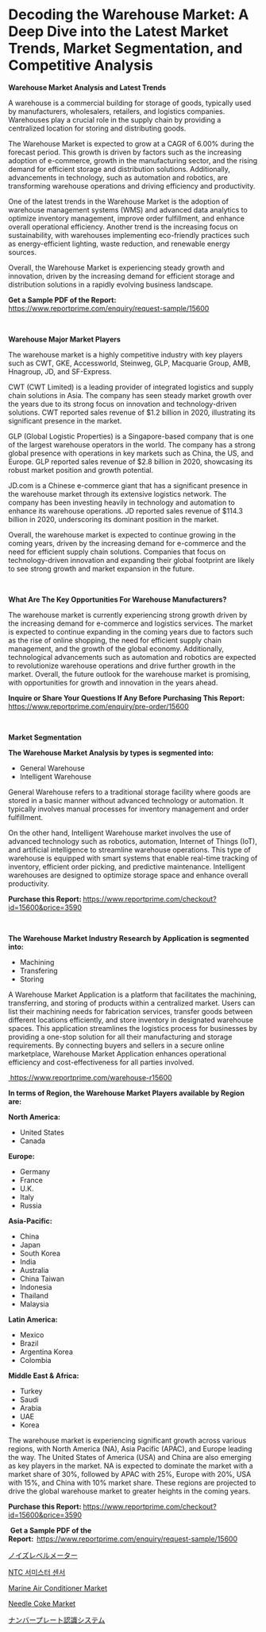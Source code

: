 <p><h1>Decoding the Warehouse Market: A Deep Dive into the Latest Market Trends, Market Segmentation, and Competitive Analysis</h1></p><p><strong>Warehouse Market Analysis and Latest Trends</strong></p>
<p><p>A warehouse is a commercial building for storage of goods, typically used by manufacturers, wholesalers, retailers, and logistics companies. Warehouses play a crucial role in the supply chain by providing a centralized location for storing and distributing goods.</p><p>The Warehouse Market is expected to grow at a CAGR of 6.00% during the forecast period. This growth is driven by factors such as the increasing adoption of e-commerce, growth in the manufacturing sector, and the rising demand for efficient storage and distribution solutions. Additionally, advancements in technology, such as automation and robotics, are transforming warehouse operations and driving efficiency and productivity.</p><p>One of the latest trends in the Warehouse Market is the adoption of warehouse management systems (WMS) and advanced data analytics to optimize inventory management, improve order fulfillment, and enhance overall operational efficiency. Another trend is the increasing focus on sustainability, with warehouses implementing eco-friendly practices such as energy-efficient lighting, waste reduction, and renewable energy sources.</p><p>Overall, the Warehouse Market is experiencing steady growth and innovation, driven by the increasing demand for efficient storage and distribution solutions in a rapidly evolving business landscape.</p></p>
<p><strong>Get a Sample PDF of the Report:&nbsp;</strong> <a href="https://www.reportprime.com/enquiry/request-sample/15600">https://www.reportprime.com/enquiry/request-sample/15600</a></p>
<p>&nbsp;</p>
<p><strong>Warehouse Major Market Players</strong></p>
<p><p>The warehouse market is a highly competitive industry with key players such as CWT, GKE, Accessworld, Steinweg, GLP, Macquarie Group, AMB, Hnagroup, JD, and SF-Express. </p><p>CWT (CWT Limited) is a leading provider of integrated logistics and supply chain solutions in Asia. The company has seen steady market growth over the years due to its strong focus on innovation and technology-driven solutions. CWT reported sales revenue of $1.2 billion in 2020, illustrating its significant presence in the market.</p><p>GLP (Global Logistic Properties) is a Singapore-based company that is one of the largest warehouse operators in the world. The company has a strong global presence with operations in key markets such as China, the US, and Europe. GLP reported sales revenue of $2.8 billion in 2020, showcasing its robust market position and growth potential.</p><p>JD.com is a Chinese e-commerce giant that has a significant presence in the warehouse market through its extensive logistics network. The company has been investing heavily in technology and automation to enhance its warehouse operations. JD reported sales revenue of $114.3 billion in 2020, underscoring its dominant position in the market.</p><p>Overall, the warehouse market is expected to continue growing in the coming years, driven by the increasing demand for e-commerce and the need for efficient supply chain solutions. Companies that focus on technology-driven innovation and expanding their global footprint are likely to see strong growth and market expansion in the future.</p></p>
<p>&nbsp;</p>
<p><strong>What Are The Key Opportunities For Warehouse Manufacturers?</strong></p>
<p><p>The warehouse market is currently experiencing strong growth driven by the increasing demand for e-commerce and logistics services. The market is expected to continue expanding in the coming years due to factors such as the rise of online shopping, the need for efficient supply chain management, and the growth of the global economy. Additionally, technological advancements such as automation and robotics are expected to revolutionize warehouse operations and drive further growth in the market. Overall, the future outlook for the warehouse market is promising, with opportunities for growth and innovation in the years ahead.</p></p>
<p><strong>Inquire or Share Your Questions If Any Before Purchasing This Report:</strong> <a href="https://www.reportprime.com/enquiry/pre-order/15600">https://www.reportprime.com/enquiry/pre-order/15600</a></p>
<p>&nbsp;</p>
<p><strong>Market Segmentation</strong></p>
<p><strong>The Warehouse Market Analysis by types is segmented into:</strong></p>
<p><ul><li>General Warehouse</li><li>Intelligent Warehouse</li></ul></p>
<p><p>General Warehouse refers to a traditional storage facility where goods are stored in a basic manner without advanced technology or automation. It typically involves manual processes for inventory management and order fulfillment.</p><p>On the other hand, Intelligent Warehouse market involves the use of advanced technology such as robotics, automation, Internet of Things (IoT), and artificial intelligence to streamline warehouse operations. This type of warehouse is equipped with smart systems that enable real-time tracking of inventory, efficient order picking, and predictive maintenance. Intelligent warehouses are designed to optimize storage space and enhance overall productivity.</p></p>
<p><strong>Purchase this Report:&nbsp;</strong><a href="https://www.reportprime.com/checkout?id=15600&price=3590">https://www.reportprime.com/checkout?id=15600&price=3590</a></p>
<p>&nbsp;</p>
<p><strong>The Warehouse Market Industry Research by Application is segmented into:</strong></p>
<p><ul><li>Machining</li><li>Transfering</li><li>Storing</li></ul></p>
<p><p>A Warehouse Market Application is a platform that facilitates the machining, transferring, and storing of products within a centralized market. Users can list their machining needs for fabrication services, transfer goods between different locations efficiently, and store inventory in designated warehouse spaces. This application streamlines the logistics process for businesses by providing a one-stop solution for all their manufacturing and storage requirements. By connecting buyers and sellers in a secure online marketplace, Warehouse Market Application enhances operational efficiency and cost-effectiveness for all parties involved.</p></p>
<p><a href="https://www.reportprime.com/warehouse-r15600">&nbsp;https://www.reportprime.com/warehouse-r15600</a></p>
<p><strong>In terms of Region, the Warehouse Market Players available by Region are:</strong></p>
<p>
    <p> <strong> North America: </strong>
        <ul>
            <li>United States</li>
            <li>Canada</li>
        </ul>
        </p> 
    <p> <strong> Europe: </strong>
        <ul>
            <li>Germany</li>
            <li>France</li>
            <li>U.K.</li>
            <li>Italy</li>
            <li>Russia</li>
        </ul>
        </p> 
    <p> <strong> Asia-Pacific: </strong>
        <ul>
            <li>China</li>
            <li>Japan</li>
            <li>South Korea</li>
            <li>India</li>
            <li>Australia</li>
            <li>China Taiwan</li>
            <li>Indonesia</li>
            <li>Thailand</li>
            <li>Malaysia</li>
        </ul>
        </p> 
    <p> <strong> Latin America: </strong>
        <ul>
            <li>Mexico</li>
            <li>Brazil</li>
            <li>Argentina Korea</li>
            <li>Colombia</li>
        </ul>
        </p> 
    <p> <strong> Middle East & Africa: </strong>
        <ul>
            <li>Turkey</li>
            <li>Saudi</li>
            <li>Arabia</li>
            <li>UAE</li>
            <li>Korea</li>
        </ul>
    </p>
    </p>
<p><p>The warehouse market is experiencing significant growth across various regions, with North America (NA), Asia Pacific (APAC), and Europe leading the way. The United States of America (USA) and China are also emerging as key players in the market. NA is expected to dominate the market with a market share of 30%, followed by APAC with 25%, Europe with 20%, USA with 15%, and China with 10% market share. These regions are projected to drive the global warehouse market to greater heights in the coming years.</p></p>
<p><strong>Purchase this Report: </strong><a href="https://www.reportprime.com/checkout?id=15600&price=3590">https://www.reportprime.com/checkout?id=15600&price=3590</a></p>
<p>&nbsp;<strong>Get a Sample PDF of the Report:&nbsp;&nbsp;</strong><a href="https://www.reportprime.com/enquiry/request-sample/15600">https://www.reportprime.com/enquiry/request-sample/15600</a></p>
<p><strong></strong></p>
<p><p><a href="https://medium.com/@hrhzhypq19/%E9%A8%92%E9%9F%B3%E3%83%AC%E3%83%99%E3%83%AB%E3%83%A1%E3%83%BC%E3%82%BF%E3%83%BC%E3%81%AE%E5%B8%82%E5%A0%B4%E8%AA%BF%E6%9F%BB%E3%83%AC%E3%83%9D%E3%83%BC%E3%83%88-2024%E5%B9%B4%E3%81%8B%E3%82%892031%E5%B9%B4%E3%81%BE%E3%81%A7%E3%81%AE%E5%AE%89%E5%AE%9A%E3%81%97%E3%81%9F%E5%B9%B4%E9%96%934-2-%E3%81%AEcagr%E3%81%A7%E3%81%AE%E5%B8%82%E5%A0%B4%E4%BA%88%E6%B8%AC%E3%81%A8%E6%88%90%E9%95%B7%E8%A6%8B%E9%80%9A%E3%81%97-e1e76aabae92">ノイズレベルメーター</a></p><p><a href="https://medium.com/@kirby6567566/ntc-%EC%97%B4%EC%A0%80%ED%95%AD-%EC%84%BC%EC%84%9C-%EC%8B%9C%EC%9E%A5-%EC%98%88%EC%B8%A1-%EC%8B%9C%EC%9E%A5-%EB%8F%99%ED%96%A5-%EB%B0%8F-%EC%98%81%ED%96%A5-%EB%B6%84%EC%84%9D-2024-2031-1f4a0bb30297">NTC 서미스터 센서</a></p><p><a href="https://medium.com/@sac-m/marine-air-conditioner-market-report-by-product-type-integral-type-air-conditioner-split-type-air-8a385c15f4fc">Marine Air Conditioner Market</a></p><p><a href="https://github.com/kimjmgeh81/Market-Research-Report-List-1/blob/main/needle-coke-market.md">Needle Coke Market</a></p><p><a href="https://medium.com/@darieenson678546/%E3%83%8A%E3%83%B3%E3%83%90%E3%83%BC%E3%83%97%E3%83%AC%E3%83%BC%E3%83%88%E8%AA%8D%E8%AD%98%E3%82%B7%E3%82%B9%E3%83%86%E3%83%A0%E5%B8%82%E5%A0%B4-%E4%B8%96%E7%95%8C%E5%B8%82%E5%A0%B4%E3%82%B7%E3%82%A7%E3%82%A2%E3%81%A8%E3%83%A9%E3%83%B3%E3%82%AD%E3%83%B3%E3%82%B0-%E7%B7%8F%E8%B2%A9%E5%A3%B2%E3%81%8A%E3%82%88%E3%81%B3%E9%9C%80%E8%A6%81%E4%BA%88%E6%B8%AC2024%E5%B9%B4-2031%E5%B9%B4-53ffb3e92546">ナンバープレート認識システム</a></p></p>